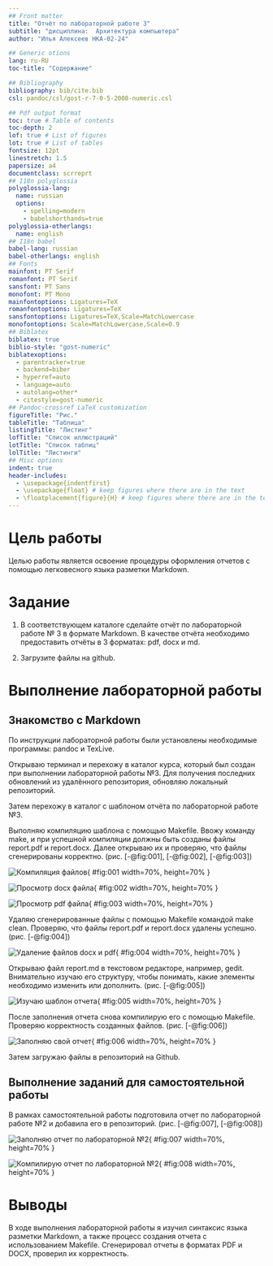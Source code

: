 ```yaml
---
## Front matter
title: "Отчёт по лабораторной работе 3"
subtitle: "дисциплина:	Архитектура компьютера"
author: "Илья Алексеев НКА-02-24"

## Generic otions
lang: ru-RU
toc-title: "Содержание"

## Bibliography
bibliography: bib/cite.bib
csl: pandoc/csl/gost-r-7-0-5-2008-numeric.csl

## Pdf output format
toc: true # Table of contents
toc-depth: 2
lof: true # List of figures
lot: true # List of tables
fontsize: 12pt
linestretch: 1.5
papersize: a4
documentclass: scrreprt
## I18n polyglossia
polyglossia-lang:
  name: russian
  options:
	- spelling=modern
	- babelshorthands=true
polyglossia-otherlangs:
  name: english
## I18n babel
babel-lang: russian
babel-otherlangs: english
## Fonts
mainfont: PT Serif
romanfont: PT Serif
sansfont: PT Sans
monofont: PT Mono
mainfontoptions: Ligatures=TeX
romanfontoptions: Ligatures=TeX
sansfontoptions: Ligatures=TeX,Scale=MatchLowercase
monofontoptions: Scale=MatchLowercase,Scale=0.9
## Biblatex
biblatex: true
biblio-style: "gost-numeric"
biblatexoptions:
  - parentracker=true
  - backend=biber
  - hyperref=auto
  - language=auto
  - autolang=other*
  - citestyle=gost-numeric
## Pandoc-crossref LaTeX customization
figureTitle: "Рис."
tableTitle: "Таблица"
listingTitle: "Листинг"
lofTitle: "Список иллюстраций"
lotTitle: "Список таблиц"
lolTitle: "Листинги"
## Misc options
indent: true
header-includes:
  - \usepackage{indentfirst}
  - \usepackage{float} # keep figures where there are in the text
  - \floatplacement{figure}{H} # keep figures where there are in the text
---
```


# Цель работы

Целью работы является освоение процедуры оформления отчетов с помощью легковесного языка разметки Markdown.

# Задание

1. В соответствующем каталоге сделайте отчёт по лабораторной работе № 3 в формате Markdown. 
В качестве отчёта необходимо предоставить отчёты в 3 форматах: pdf, docx и md.

2. Загрузите файлы на github.

# Выполнение лабораторной работы

## Знакомство с Markdown

По инструкции лабораторной работы были установлены необходимые программы: pandoc и TexLive.

Открываю терминал и перехожу в каталог курса, который был создан при выполнении лабораторной работы №3. Для получения последних обновлений из удалённого репозитория, обновляю локальный репозиторий.

Затем перехожу в каталог с шаблоном отчёта по лабораторной работе №3.

Выполняю компиляцию шаблона с помощью Makefile. Ввожу команду make, и при успешной компиляции должны быть созданы файлы report.pdf и report.docx. Далее открываю их и проверяю, что файлы сгенерированы корректно. (рис. [-@fig:001], [-@fig:002], [-@fig:003])

![Компиляция файлов](image/01.png){ #fig:001 width=70%, height=70% }

![Просмотр docx файла](image/02.png){ #fig:002 width=70%, height=70% }

![Просмотр pdf файла](image/03.png){ #fig:003 width=70%, height=70% }

Удаляю сгенерированные файлы с помощью Makefile командой make clean. Проверяю, что файлы report.pdf и report.docx удалены успешно. (рис. [-@fig:004])

![Удаление файлов docx и pdf](image/04.png){ #fig:004 width=70%, height=70% }

Открываю файл report.md в текстовом редакторе, например, gedit. Внимательно изучаю его структуру, чтобы понимать, какие элементы необходимо изменить или дополнить. (рис. [-@fig:005])

![Изучаю шаблон отчета](image/05.png){ #fig:005 width=70%, height=70% }

После заполнения отчета снова компилирую его с помощью Makefile. Проверяю корректность созданных файлов. (рис. [-@fig:006])

![Заполняю свой отчет](image/06.png){ #fig:006 width=70%, height=70% }

Затем загружаю файлы в репозиторий на Github.

## Выполнение заданий для самостоятельной работы

В рамках самостоятельной работы подготовила отчет по лабораторной работе №2 и добавила его в репозиторий. (рис. [-@fig:007], [-@fig:008])

![Заполняю отчет по лабораторной №2](image/07.png){ #fig:007 width=70%, height=70% }

![Компилирую отчет по лабораторной №2](image/08.png){ #fig:008 width=70%, height=70% }

# Выводы

В ходе выполнения лабораторной работы я изучил синтаксис языка разметки Markdown, а также процесс создания отчета с использованием Makefile. Сгенерировал отчеты в форматах PDF и DOCX, проверил их корректность.
